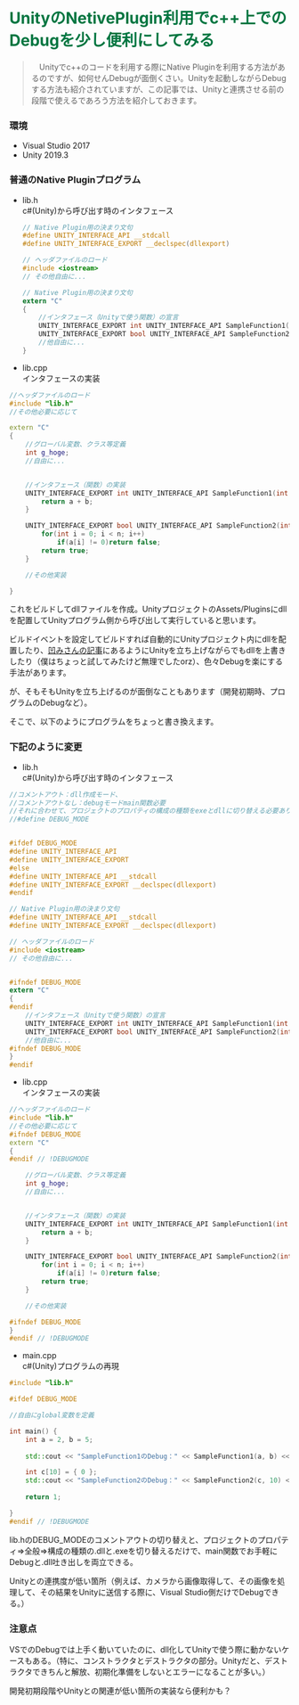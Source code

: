 # <span style="color:rgb(0, 118, 65)">UnityのNetivePlugin利用でc++上でのDebugを少し便利にしてみる</span>

> &emsp;Unityでc++のコードを利用する際にNative Pluginを利用する方法があるのですが、如何せんDebugが面倒くさい。Unityを起動しながらDebugする方法も紹介されていますが、この記事では、Unityと連携させる前の段階で使えるであろう方法を紹介しておきます。


### 環境
- Visual Studio 2017
- Unity 2019.3


### 普通のNative Pluginプログラム
- lib.h  
c#(Unity)から呼び出す時のインタフェース

    ``` lib.h cpp
    // Native Plugin用の決まり文句
    #define UNITY_INTERFACE_API __stdcall
    #define UNITY_INTERFACE_EXPORT __declspec(dllexport)

    // ヘッダファイルのロード
    #include <iostream>
    // その他自由に...

    // Native Plugin用の決まり文句
    extern "C"
    {
        //インタフェース（Unityで使う関数）の宣言
        UNITY_INTERFACE_EXPORT int UNITY_INTERFACE_API SampleFunction1(int a, int b);
        UNITY_INTERFACE_EXPORT bool UNITY_INTERFACE_API SampleFunction2(int a[], int n);
        //他自由に...
    }
    ```

- lib.cpp  
インタフェースの実装

``` lib.cpp cpp
//ヘッダファイルのロード
#include "lib.h"
//その他必要に応じて

extern "C"
{
    //グローバル変数、クラス等定義
    int g_hoge;
    //自由に...


    //インタフェース（関数）の実装
    UNITY_INTERFACE_EXPORT int UNITY_INTERFACE_API SampleFunction1(int a, int b){
        return a + b;
    }

    UNITY_INTERFACE_EXPORT bool UNITY_INTERFACE_API SampleFunction2(int a[], int n){
        for(int i = 0; i < n; i++)
            if(a[i] != 0)return false;
        return true;
    }

    //その他実装

}
```

これをビルドしてdllファイルを作成。UnityプロジェクトのAssets/Pluginsにdllを配置してUnityプログラム側から呼び出して実行していると思います。


ビルドイベントを設定してビルドすれば自動的にUnityプロジェクト内にdllを配置したり、[凹みさんの記事](https://www.google.co.jp/)にあるようにUnityを立ち上げながらでもdllを上書きしたり（僕はちょっと試してみたけど無理でしたorz）、色々Debugを楽にする手法があります。

が、そもそもUnityを立ち上げるのが面倒なこともあります（開発初期時、プログラムのDebugなど）。

そこで、以下のようにプログラムをちょっと書き換えます。


### 下記のように変更
- lib.h  
c#(Unity)から呼び出す時のインタフェース

``` lib.h cpp
//コメントアウト：dll作成モード、
//コメントアウトなし：debugモードmain関数必要
//それに合わせて、プロジェクトのプロパティの構成の種類をexeとdllに切り替える必要あり
//#define DEBUG_MODE 


#ifdef DEBUG_MODE
#define UNITY_INTERFACE_API  
#define UNITY_INTERFACE_EXPORT  
#else
#define UNITY_INTERFACE_API __stdcall
#define UNITY_INTERFACE_EXPORT __declspec(dllexport)
#endif

// Native Plugin用の決まり文句
#define UNITY_INTERFACE_API __stdcall
#define UNITY_INTERFACE_EXPORT __declspec(dllexport)

// ヘッダファイルのロード
#include <iostream>
// その他自由に...


#ifndef DEBUG_MODE
extern "C"
{
#endif
    //インタフェース（Unityで使う関数）の宣言
    UNITY_INTERFACE_EXPORT int UNITY_INTERFACE_API SampleFunction1(int a, int b);
    UNITY_INTERFACE_EXPORT bool UNITY_INTERFACE_API SampleFunction2(int a[], int n);
    //他自由に...
#ifndef DEBUG_MODE
}
#endif
```

- lib.cpp  
インタフェースの実装
``` lib.cpp cpp
//ヘッダファイルのロード
#include "lib.h"
//その他必要に応じて
#ifndef DEBUG_MODE
extern "C"
{
#endif // !DEBUGMODE

    //グローバル変数、クラス等定義
    int g_hoge;
    //自由に...


    //インタフェース（関数）の実装
    UNITY_INTERFACE_EXPORT int UNITY_INTERFACE_API SampleFunction1(int a, int b){
        return a + b;
    }

    UNITY_INTERFACE_EXPORT bool UNITY_INTERFACE_API SampleFunction2(int a[], int n){
        for(int i = 0; i < n; i++)
            if(a[i] != 0)return false;
        return true;
    }

    //その他実装

#ifndef DEBUG_MODE
}
#endif // !DEBUGMODE
```


- main.cpp  
c#(Unity)プログラムの再現
``` lib.cpp cpp
#include "lib.h"

#ifdef DEBUG_MODE

//自由にglobal変数を定義

int main() {
    int a = 2, b = 5;
    
    std::cout << "SampleFunction1のDebug：" << SampleFunction1(a, b) << std::endl;

    int c[10] = { 0 };
    std::cout << "SampleFunction2のDebug：" << SampleFunction2(c, 10) << std::endl;
    
	return 1;

}
#endif // !DEBUGMODE
```

lib.hのDEBUG_MODEのコメントアウトの切り替えと、プロジェクトのプロパティ⇒全般⇒構成の種類の.dllと.exeを切り替えるだけで、main関数でお手軽にDebugと.dll吐き出しを両立できる。


Unityとの連携度が低い箇所（例えば、カメラから画像取得して、その画像を処理して、その結果をUnityに送信する際に、Visual Studio側だけでDebugできる。）

### 注意点
VSでのDebugでは上手く動いていたのに、dll化してUnityで使う際に動かないケースもある。（特に、コンストラクタとデストラクタの部分。Unityだと、デストラクタできちんと解放、初期化準備をしないとエラーになることが多い。）

  
開発初期段階やUnityとの関連が低い箇所の実装なら便利かも？


